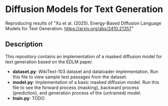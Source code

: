 # Diffusion Models for Text Generation
Reproducing results of "Xu et al. (2025). Energy-Based Diffusion Language Models for Text Generation. https://arxiv.org/abs/2410.21357"

## Description

This repository contains an implementation of a masked diffusion model for text generation based on the EDLM paper.

- **dataset.py**: WikiText-103 dataset and dataloader implementation. Run this file to view sample text passages from the dataset.
- **model.py**: Implementation of a basic masked diffusion model. Run this file to see the forward process (masking), backward process (prediction), and generation process of the (untrained) model.
- **train.py**: TODO